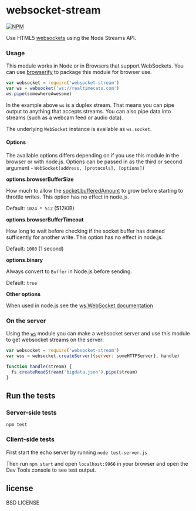 # websocket-stream

[![NPM](https://nodei.co/npm/websocket-stream.png?global=true)](https://nodei.co/npm/websocket-stream/)

Use HTML5 [websockets](https://developer.mozilla.org/en-US/docs/WebSockets) using the Node Streams API.

### Usage

This module works in Node or in Browsers that support WebSockets. You can use [browserify](http://github.com/substack/node-browserify) to package this module for browser use.

```javascript
var websocket = require('websocket-stream')
var ws = websocket('ws://realtimecats.com')
ws.pipe(somewhereAwesome)
```

In the example above `ws` is a duplex stream. That means you can pipe output to anything that accepts streams. You can also pipe data into streams \(such as a webcam feed or audio data\).

The underlying `WebSocket` instance is available as `ws.socket`.

#### Options

The available options differs depending on if you use this module in the browser or with node.js. Options can be passed in as the third or second argument - `WebSocket(address, [protocols], [options])`

**options.browserBufferSize**

How much to allow the [socket.bufferedAmount](https://developer.mozilla.org/en-US/docs/Web/API/WebSocket#Attributes) to grow before starting to throttle writes. This option has no effect in node.js.

Default: `1024 * 512` \(512KiB\)

**options.browserBufferTimeout**

How long to wait before checking if the socket buffer has drained sufficently for another write. This option has no effect in node.js.

Default: `1000` \(1 second\)

**options.binary**

Always convert to `Buffer` in Node.js before sending.

Default: `true`

**Other options**

When used in node.js see the [ws.WebSocket documentation](https://github.com/websockets/ws/blob/master/doc/ws.md#class-wswebsocket)

### On the server

Using the [`ws`](http://npmjs.org/ws) module you can make a websocket server and use this module to get websocket streams on the server:

```javascript
var websocket = require('websocket-stream')
var wss = websocket.createServer({server: someHTTPServer}, handle)

function handle(stream) {
  fs.createReadStream('bigdata.json').pipe(stream)
}
```

## Run the tests

### Server-side tests

```text
npm test
```

### Client-side tests

First start the echo server by running `node test-server.js`

Then run `npm start` and open `localhost:9966` in your browser and open the Dev Tools console to see test output.

## license

BSD LICENSE

